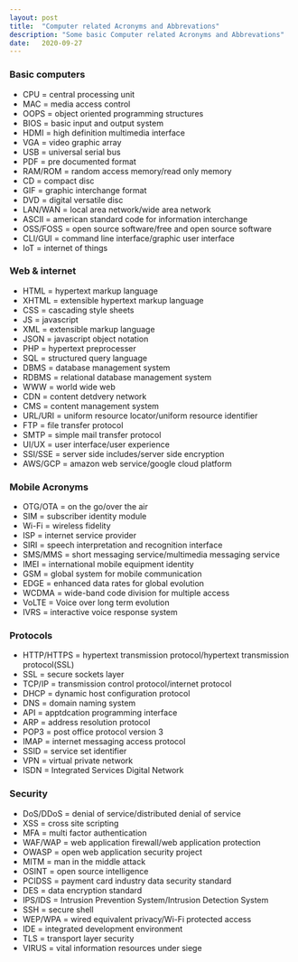 ```yaml
---
layout: post
title:  "Computer related Acronyms and Abbrevations"
description: "Some basic Computer related Acronyms and Abbrevations"
date:   2020-09-27
---
```

### Basic computers
- CPU = central processing unit
- MAC = media access control
- OOPS = object oriented programming structures
- BIOS = basic input and output system
- HDMI = high definition multimedia interface
- VGA = video graphic array
- USB = universal serial bus
- PDF = pre documented format
- RAM/ROM = random access memory/read only memory
- CD = compact disc
- GIF = graphic interchange format
- DVD = digital versatile disc
- LAN/WAN = local area network/wide area network
- ASCII = american standard code for information interchange
- OSS/FOSS = open source software/free and open source software
- CLI/GUI = command line interface/graphic user interface
- IoT = internet of things

### Web & internet
- HTML = hypertext markup language
- XHTML = extensible hypertext markup language
- CSS = cascading style sheets
- JS = javascript
- XML = extensible markup language
- JSON  =  javascript object notation
- PHP = hypertext preprocesser
- SQL = structured query language
- DBMS = database management system
- RDBMS = relational database management system
- WWW = world wide web
- CDN = content detdvery network
- CMS = content management system
- URL/URI = uniform resource locator/uniform resource identifier
- FTP = file transfer protocol
- SMTP = simple mail transfer protocol
- UI/UX = user interface/user experience
- SSI/SSE = server side includes/server side encryption
- AWS/GCP = amazon web service/google cloud platform

### Mobile Acronyms
- OTG/OTA = on the go/over the air
- SIM = subscriber identity module
- Wi-Fi = wireless fidelity
- ISP = internet service provider
- SIRI = speech interpretation and recognition interface
- SMS/MMS = short messaging service/multimedia messaging service
- IMEI = international mobile equipment identity
- GSM = global system for mobile communication
- EDGE = enhanced data rates for global evolution
- WCDMA = wide-band code division for multiple access
- VoLTE = Voice over long term evolution
- IVRS = interactive voice response system

### Protocols
- HTTP/HTTPS = hypertext transmission protocol/hypertext transmission protocol(SSL)
- SSL = secure sockets layer
- TCP/IP = transmission control protocol/internet protocol
- DHCP = dynamic host configuration protocol
- DNS = domain naming system
- API = apptdcation programming interface
- ARP = address resolution protocol
- POP3 = post office protocol version 3
- IMAP = internet messaging access protocol
- SSID = service set identifier
- VPN = virtual private network
- ISDN = Integrated Services Digital Network

### Security
- DoS/DDoS = denial of service/distributed denial of service
- XSS = cross site scripting
- MFA = multi factor authentication
- WAF/WAP = web application firewall/web application protection
- OWASP = open web application security project
- MITM = man in the middle attack
- OSINT = open source intelligence
- PCIDSS = payment card industry data security standard
- DES = data encryption standard
- IPS/IDS = Intrusion Prevention System/Intrusion Detection System
- SSH = secure shell
- WEP/WPA = wired equivalent privacy/Wi-Fi protected access
- IDE = integrated development environment
- TLS = transport layer security
- VIRUS = vital information resources under siege